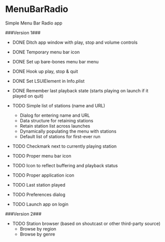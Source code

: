 # MenuBarRadio

Simple Menu Bar Radio app

###Version 1###
- DONE Ditch app window with play, stop and volume controls
- DONE Temporary menu bar icon
- DONE Set up bare-bones menu bar menu
- DONE Hook up play, stop & quit
- DONE Set LSUIElement in Info.plist
- DONE Remember last playback state (starts playing on launch if it played on quit)
- TODO Simple list of stations (name and URL)
    - Dialog for entering name and URL
    - Data structure for retaining stations
    - Retain station list across launches
    - Dynamically populating the menu with stations
    - Default list of stations for first-ever run
 
- TODO Checkmark next to currently playing station
 - TODO Proper menu bar icon
 - TODO Icon to reflect buffering and playback status
 - TODO Proper application icon
 - TODO Last station played
 - TODO Preferences dialog
 - TODO Launch app on login
 
###Version 2###
- TODO Station browser (based on shoutcast or other third-party source)
    - Browse by region
    - Browse by genre
 